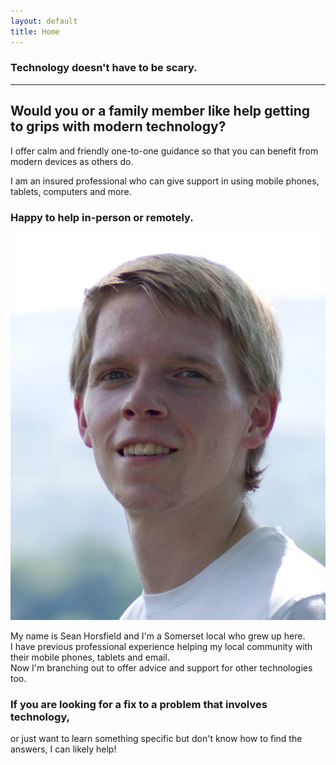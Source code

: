 ```yaml
---
layout: default
title: Home
---
```

### Technology doesn't have to be scary.
---
## Would you or a family member like help getting to grips with modern technology?
I offer calm and friendly one-to-one guidance so that you can benefit from modern devices as others do.

I am an insured professional who can give support in using mobile phones, tablets, computers and more.

### Happy to help in-person or remotely.

![Image 1](/images/headshot.jpg)

My name is Sean Horsfield and I'm a Somerset local who grew up here.  
I have previous professional experience helping my local community with their mobile phones, tablets and email.  
Now I'm branching out to offer advice and support for other technologies too.

### If you are looking for a fix to a problem that involves technology,  
or just want to learn something specific but don't know how to find the answers, I can likely help!